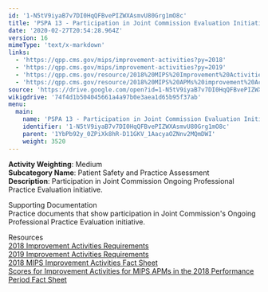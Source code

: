 ```yaml
---
id: '1-N5tV9iyaB7v7DI0HqQFBvePIZWXAsmvU80Grg1mO8c'
title: 'PSPA 13 - Participation in Joint Commission Evaluation Initiative'
date: '2020-02-27T20:54:28.964Z'
version: 16
mimeType: 'text/x-markdown'
links:
  - 'https://qpp.cms.gov/mips/improvement-activities?py=2018'
  - 'https://qpp.cms.gov/mips/improvement-activities?py=2019'
  - 'https://qpp.cms.gov/resource/2018%20MIPS%20Improvement%20Activities%20Fact%20Sheet'
  - 'https://qpp.cms.gov/resource/2018%20MIPS%20APMs%20improvement%20Activities%20scores%20fact%20sheet'
source: 'https://drive.google.com/open?id=1-N5tV9iyaB7v7DI0HqQFBvePIZWXAsmvU80Grg1mO8c'
wikigdrive: '74f4d1b504045661a4a97b0e3aea1d65b95f37ab'
menu:
  main:
    name: 'PSPA 13 - Participation in Joint Commission Evaluation Initiative'
    identifier: '1-N5tV9iyaB7v7DI0HqQFBvePIZWXAsmvU80Grg1mO8c'
    parent: '1YbPb92y_0ZPiXk8hR-D11GKV_1AacyaOZNnv2MQmDWI'
    weight: 3520
---
```





**Activity Weighting**: Medium  
**Subcategory Name**: Patient Safety and Practice Assessment  
**Description**: Participation in Joint Commission Ongoing Professional Practice Evaluation initiative.




Supporting Documentation  
Practice documents that show participation in Joint Commission's Ongoing Professional Practice Evaluation initiative.




Resources  
[2018 Improvement Activities Requirements](https://qpp.cms.gov/mips/improvement-activities?py=2018)  
[2019 Improvement Activities Requirements](https://qpp.cms.gov/mips/improvement-activities?py=2019)  
[2018 MIPS Improvement Activities Fact Sheet](https://qpp.cms.gov/resource/2018%20MIPS%20Improvement%20Activities%20Fact%20Sheet)  
[Scores for Improvement Activities for MIPS APMs in the 2018 Performance Period Fact Sheet](https://qpp.cms.gov/resource/2018%20MIPS%20APMs%20improvement%20Activities%20scores%20fact%20sheet)
